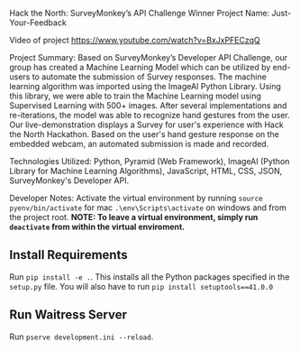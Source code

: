 Hack the North: SurveyMonkey’s API Challenge Winner
Project Name: Just-Your-Feedback

Video of project
https://www.youtube.com/watch?v=BxJxPFECzqQ

Project Summary:
Based on SurveyMonkey’s Developer API Challenge, our group has created a Machine Learning Model which can be utilized by end-users to automate the submission of Survey responses. The machine learning algorithm was imported using the ImageAI Python Library. Using this library, we were able to train the Machine Learning model using Supervised Learning with 500+ images. After several implementations and re-iterations, the model was able to recognize hand gestures from the user. Our live-demonstration displays a Survey for user's experience with Hack the North Hackathon. Based on the user's hand gesture response on the embedded webcam, an automated submission is made and recorded. 

Technologies Utilized:
Python, Pyramid (Web Framework), ImageAI (Python Library for Machine Learning Algorithms), JavaScript, HTML, CSS, JSON, SurveyMonkey's Developer API.

Developer Notes:
Activate the virtual environment by running `source pyenv/bin/activate` for mac `.\env\Scripts\activate`
on windows and from the project root.
**NOTE: To leave a virtual environment, simply run `deactivate` from within the virtual enviroment.**

## Install Requirements
Run `pip install -e .`. This installs all the Python packages specified in the `setup.py` file. You will also have to run `pip install setuptools==41.0.0` 

## Run Waitress Server
Run `pserve development.ini --reload`. 
